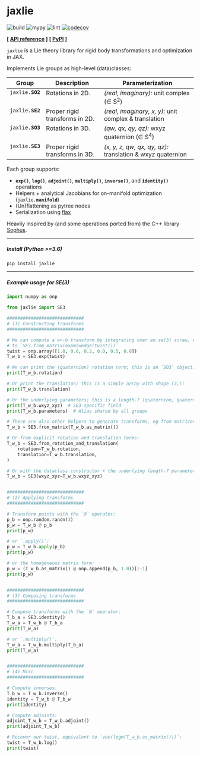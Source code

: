# jaxlie

![build](https://github.com/brentyi/jaxlie/workflows/build/badge.svg)
![mypy](https://github.com/brentyi/jaxlie/workflows/mypy/badge.svg?branch=master)
![lint](https://github.com/brentyi/jaxlie/workflows/lint/badge.svg)
[![codecov](https://codecov.io/gh/brentyi/jaxlie/branch/master/graph/badge.svg)](https://codecov.io/gh/brentyi/jaxlie)

**[ [API reference](https://brentyi.github.io/jaxlie) ]** **[
[PyPI](https://pypi.org/project/jaxlie/) ]**

`jaxlie` is a Lie theory library for rigid body transformations and optimization
in JAX.

Implements Lie groups as high-level (data)classes:

<table>
  <thead>
    <tr>
      <th>Group</th>
      <th>Description</th>
      <th>Parameterization</th>
    </tr>
  </thead>
  <tbody valign="top">
    <tr>
      <td><code>jaxlie.<strong>SO2</strong></code></td>
      <td>Rotations in 2D.</td>
      <td><em>(real, imaginary):</em> unit complex (∈ S<sup>2</sup>)</td>
    </tr>
    <tr>
      <td><code>jaxlie.<strong>SE2</strong></code></td>
      <td>Proper rigid transforms in 2D.</td>
      <td><em>(real, imaginary, x, y):</em> unit complex &amp; translation</td>
    </tr>
    <tr>
      <td><code>jaxlie.<strong>SO3</strong></code></td>
      <td>Rotations in 3D.</td>
      <td><em>(qw, qx, qy, qz):</em> wxyz quaternion (∈ S<sup>4</sup>)</td>
    </tr>
    <tr>
      <td><code>jaxlie.<strong>SE3</strong></code></td>
      <td>Proper rigid transforms in 3D.</td>
      <td><em>(x, y, z, qw, qx, qy, qz):</em> translation &amp; wxyz quaternion</td>
    </tr>
  </tbody>
</table>

Each group supports:

- **`exp()`**, **`log()`**, **`adjoint()`**, **`multiply()`**, **`inverse()`**,
  and **`identity()`** operations
- Helpers + analytical Jacobians for on-manifold optimization
  (<code>jaxlie.<strong>manifold</strong></code>)
- (Un)flattening as pytree nodes
- Serialization using [flax](https://github.com/google/flax)

Heavily inspired by (and some operations ported from) the C++ library
[Sophus](https://github.com/strasdat/Sophus).

---

##### Install (Python >=3.6)

```bash
pip install jaxlie
```

---

##### Example usage for SE(3)

```python
import numpy as onp

from jaxlie import SE3

#############################
# (1) Constructing transforms
#############################

# We can compute a w<-b transform by integrating over an se(3) screw, equivalent
# to `SE3.from_matrix(expm(wedge(twist)))`
twist = onp.array([1.0, 0.0, 0.2, 0.0, 0.5, 0.0])
T_w_b = SE3.exp(twist)

# We can print the (quaternion) rotation term; this is an `SO3` object:
print(T_w_b.rotation)

# Or print the translation; this is a simple array with shape (3,):
print(T_w_b.translation)

# Or the underlying parameters; this is a length-7 (quaternion, quaternion) array:
print(T_w_b.wxyz_xyz)  # SE3-specific field
print(T_w_b.parameters)  # Alias shared by all groups

# There are also other helpers to generate transforms, eg from matrices:
T_w_b = SE3.from_matrix(T_w_b.as_matrix())

# Or from explicit rotation and translation terms:
T_w_b = SE3.from_rotation_and_translation(
    rotation=T_w_b.rotation,
    translation=T_w_b.translation,
)

# Or with the dataclass constructor + the underlying length-7 parameterization:
T_w_b = SE3(wxyz_xyz=T_w_b.wxyz_xyz)


#############################
# (2) Applying transforms
#############################

# Transform points with the `@` operator:
p_b = onp.random.randn(3)
p_w = T_w_b @ p_b
print(p_w)

# or `.apply()`:
p_w = T_w_b.apply(p_b)
print(p_w)

# or the homogeneous matrix form:
p_w = (T_w_b.as_matrix() @ onp.append(p_b, 1.0))[:-1]
print(p_w)


#############################
# (3) Composing transforms
#############################

# Compose transforms with the `@` operator:
T_b_a = SE3.identity()
T_w_a = T_w_b @ T_b_a
print(T_w_a)

# or `.multiply()`:
T_w_a = T_w_b.multiply(T_b_a)
print(T_w_a)


#############################
# (4) Misc
#############################

# Compute inverses:
T_b_w = T_w_b.inverse()
identity = T_w_b @ T_b_w
print(identity)

# Compute adjoints:
adjoint_T_w_b = T_w_b.adjoint()
print(adjoint_T_w_b)

# Recover our twist, equivalent to `vee(logm(T_w_b.as_matrix()))`:
twist = T_w_b.log()
print(twist)
```
